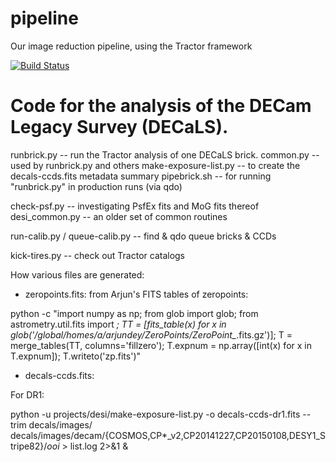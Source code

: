 # pipeline
Our image reduction pipeline, using the Tractor framework

[![Build Status](https://travis-ci.org/legacysurvey/legacypipe.svg?branch=master)](https://travis-ci.org/legacysurvey/legacypipe)

Code for the analysis of the DECam Legacy Survey (DECaLS).
========================

runbrick.py -- run the Tractor analysis of one DECaLS brick.
common.py -- used by runbrick.py and others
make-exposure-list.py -- to create the decals-ccds.fits metadata summary
pipebrick.sh -- for running "runbrick.py" in production runs (via qdo)

check-psf.py -- investigating PsfEx fits and MoG fits thereof
desi_common.py -- an older set of common routines

run-calib.py / queue-calib.py -- find & qdo queue bricks & CCDs

kick-tires.py -- check out Tractor catalogs

How various files are generated:

- zeropoints.fits: from Arjun's FITS tables of zeropoints:

 python -c "import numpy as np; from glob import glob; from astrometry.util.fits import *; TT = [fits_table(x) for x in glob('/global/homes/a/arjundey/ZeroPoints/ZeroPoint_*.fits.gz')]; T = merge_tables(TT, columns='fillzero'); T.expnum = np.array([int(x) for x in T.expnum]); T.writeto('zp.fits')"

- decals-ccds.fits:

For DR1:

python -u projects/desi/make-exposure-list.py -o decals-ccds-dr1.fits --trim decals/images/ decals/images/decam/{COSMOS,CP*_v2,CP20141227,CP20150108,DESY1_Stripe82}/*_ooi_* > list.log 2>&1 &

